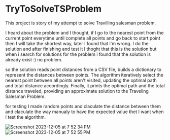 # TryToSolveTSProblem
This project is story of my attempt to solve Travilling salesman problem.

I heard about the problem and I thought, if I go to the nearest point from the current point everytime until complete all points and go back to start point then I will take the shortest way, later I found that i'm wrong. I do the solution and after finishing and test it I thoght that this is the solution but when i search for solutions for the problem i found that the solution is already exist :) no problem.

so the solution reads point distances from a CSV file, builds a dictionary to represent the distances between points. The algorithm iteratively select the nearest point between all points aren't visited, updating the optimal path and total distance accordingly. Finally, it prints the optimal path and the total distance traveled, providing an approximate solution to the Traveling Salesman Problem.  

for testing I made random points and claculate the distance between them and claculate the way manualy to have the expected value thet I want when I test the algorithm.

![Screenshot 2023-12-05 at 7 52 34 PM](https://github.com/Abdulrhman-Alghamdi7/TryToSolveTSProblem/assets/96546956/884d208a-efd8-40c1-b14f-1c1f1539de13)
![Screenshot 2023-12-05 at 7 52 55 PM](https://github.com/Abdulrhman-Alghamdi7/TryToSolveTSProblem/assets/96546956/19ac6bff-f5e3-4504-87d5-0aecdab87186)
